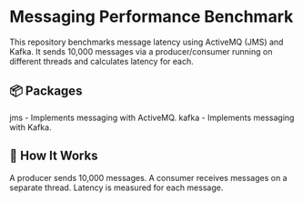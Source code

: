 # Messaging Performance Benchmark
This repository benchmarks message latency using ActiveMQ (JMS) and Kafka. It sends 10,000 messages via a producer/consumer running on different threads and calculates latency for each.


## 📦 Packages
jms - Implements messaging with ActiveMQ.
kafka - Implements messaging with Kafka.


## 🚀 How It Works
A producer sends 10,000 messages.
A consumer receives messages on a separate thread.
Latency is measured for each message.

